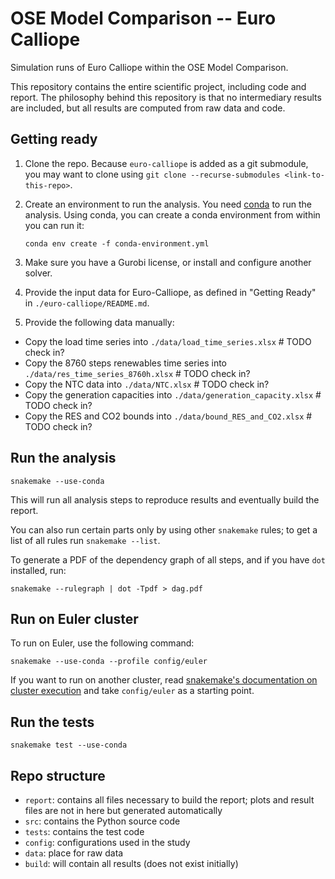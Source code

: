 # OSE Model Comparison -- Euro Calliope

Simulation runs of Euro Calliope within the OSE Model Comparison.

This repository contains the entire scientific project, including code and report. The philosophy behind this repository is that no intermediary results are included, but all results are computed from raw data and code.

## Getting ready

1. Clone the repo. Because `euro-calliope` is added as a git submodule, you may want to clone using `git clone --recurse-submodules <link-to-this-repo>`.

2. Create an environment to run the analysis. You need [conda](https://conda.io/docs/index.html) to run the analysis. Using conda, you can create a conda environment from within you can run it:

    `conda env create -f conda-environment.yml`

3. Make sure you have a Gurobi license, or install and configure another solver.

4. Provide the input data for Euro-Calliope, as defined in "Getting Ready" in  `./euro-calliope/README.md`.

5. Provide the following data manually:

* Copy the load time series into `./data/load_time_series.xlsx` # TODO check in?
* Copy the 8760 steps renewables time series into `./data/res_time_series_8760h.xlsx` # TODO check in?
* Copy the NTC data into `./data/NTC.xlsx` # TODO check in?
* Copy the generation capacities into `./data/generation_capacity.xlsx` # TODO check in?
* Copy the RES and CO2 bounds into `./data/bound_RES_and_CO2.xlsx` # TODO check in?

## Run the analysis

    snakemake --use-conda

This will run all analysis steps to reproduce results and eventually build the report.

You can also run certain parts only by using other `snakemake` rules; to get a list of all rules run `snakemake --list`.

To generate a PDF of the dependency graph of all steps, and if you have `dot` installed, run:

    snakemake --rulegraph | dot -Tpdf > dag.pdf

## Run on Euler cluster

To run on Euler, use the following command:

    snakemake --use-conda --profile config/euler

If you want to run on another cluster, read [snakemake's documentation on cluster execution](https://snakemake.readthedocs.io/en/stable/executable.html#cluster-execution) and take `config/euler` as a starting point.

## Run the tests

    snakemake test --use-conda

## Repo structure

* `report`: contains all files necessary to build the report; plots and result files are not in here but generated automatically
* `src`: contains the Python source code
* `tests`: contains the test code
* `config`: configurations used in the study
* `data`: place for raw data
* `build`: will contain all results (does not exist initially)

